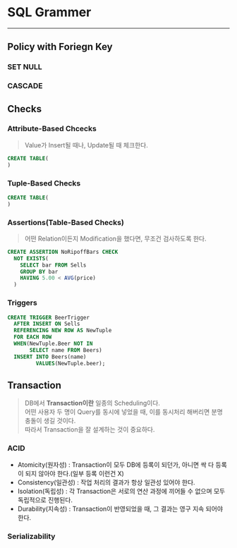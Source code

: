 # SQL Grammer
---
## Policy with Foriegn Key
### SET NULL
### CASCADE

## Checks
### Attribute-Based Chcecks
> Value가 Insert될 때나, Update될 때 체크한다.  
```SQL
CREATE TABLE(
)
```

### Tuple-Based Checks
```SQL
CREATE TABLE(
)
```

### Assertions(Table-Based Checks)
> 어떤 Relation이든지 Modification을 했다면, 무조건 검사하도록 한다.  
```SQL
CREATE ASSERTION NoRipoffBars CHECK
  NOT EXISTS(
    SELECT bar FROM Sells
    GROUP BY bar
    HAVING 5.00 < AVG(price)
  )
```

### Triggers
```SQL
CREATE TRIGGER BeerTrigger
  AFTER INSERT ON Sells
  REFERENCING NEW ROW AS NewTuple
  FOR EACH ROW
  WHEN(NewTuple.Beer NOT IN
       SELECT name FROM Beers)
  INSERT INTO Beers(name)
         VALUES(NewTuple.beer);
```

## Transaction
> DB에서 __Transaction이란__ 일종의 Scheduling이다.  
> 어떤 사용자 두 명이 Query를 동시에 넣었을 때, 이를 동시처리 해버리면 분명 충돌이 생길 것이다.  
> 따라서 Transaction을 잘 설계하는 것이 중요하다.  

### ACID
- Atomicity(원자성) : Transaction이 모두 DB에 등록이 되던가, 아니면 싹 다 등록이 되지 않아야 한다.(일부 등록 이런건 X)
- Consistency(일관성) : 작업 처리의 결과가 항상 일관성 있어야 한다.
- Isolation(독립성) : 각 Transaction은 서로의 연산 과정에 끼어들 수 없으며 모두 독립적으로 진행된다.
- Durability(지속성) : Transaction이 반영되었을 때, 그 결과는 영구 지속 되어야 한다.

### Serializability
